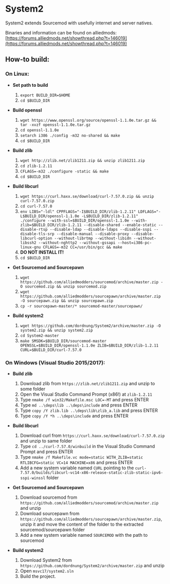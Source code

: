 System2
=======

System2 extends Sourcemod with usefully internet and server natives.

Binaries and information can be found on alliedmods: [https://forums.alliedmods.net/showthread.php?t=146019](https://forums.alliedmods.net/showthread.php?t=146019)

## How-to build: ##

### On Linux: ###
- **Set path to build**
  1. `export BUILD_DIR=$HOME`
  2. `cd $BUILD_DIR`

- **Build openssl**
  1. `wget https://www.openssl.org/source/openssl-1.1.0e.tar.gz && tar -xvzf openssl-1.1.0e.tar.gz`
  2. `cd openssl-1.1.0e`
  3. `setarch i386 ./config -m32 no-shared && make`
  4. `cd $BUILD_DIR`

- **Build zlib**
  1. `wget http://zlib.net/zlib1211.zip && unzip zlib1211.zip`
  2. `cd zlib-1.2.11`
  3. `CFLAGS=-m32 ./configure -static && make`
  4. `cd $BUILD_DIR`

- **Build libcurl**
  1. `wget https://curl.haxx.se/download/curl-7.57.0.zip && unzip curl-7.57.0.zip`
  2. `cd curl-7.57.0`
  3. `env LIBS="-ldl" CPPFLAGS="-I$BUILD_DIR/zlib-1.2.11" LDFLAGS="-L$BUILD_DIR/openssl-1.1.0e -L$BUILD_DIR/zlib-1.2.11" ./configure --with-ssl=$BUILD_DIR/openssl-1.1.0e --with-zlib=$BUILD_DIR/zlib-1.2.11 --disable-shared --enable-static --disable-rtsp --disable-ldap --disable-ldaps --disable-sspi --disable-tls-srp --disable-manual --disable-proxy --disable-libcurl-option --without-librtmp --without-libidn --without-libssh2 --without-nghttp2 --without-gssapi --host=i386-pc-linux-gnu CFLAGS=-m32 CC=/usr/bin/gcc && make`
  4. **DO NOT INSTALL IT!**
  4. `cd $BUILD_DIR`

- **Get Sourcemod and Sourcepawn**
  1. `wget https://github.com/alliedmodders/sourcemod/archive/master.zip -O sourcemod.zip && unzip sourcemod.zip`
  2. `wget https://github.com/alliedmodders/sourcepawn/archive/master.zip -O sourcepawn.zip && unzip sourcepawn.zip`
  3. `cp -r sourcepawn-master/* sourcemod-master/sourcepawn/`

- **Build system2**
  1. `wget https://github.com/dordnung/System2/archive/master.zip -O system2.zip && unzip system2.zip`
  2. `cd System2-master`
  3. `make SMSDK=$BUILD_DIR/sourcemod-master OPENSSL=$BUILD_DIR/openssl-1.1.0e ZLIB=$BUILD_DIR/zlib-1.2.11 CURL=$BUILD_DIR/curl-7.57.0`

### On Windows (Visual Studio 2015/2017): ###
- **Build zlib**
  1. Download zlib from `https://zlib.net/zlib1211.zip` and unzip to some folder
  2. Open the Visual Studio Command Prompt (x86!) at `zlib-1.2.11`
  3. Type `nmake /f win32/Makefile.msc LOC=-MT` and press ENTER
  4. Type `md ..\deps\lib ..\deps\include` and press ENTER
  5. Type `copy /Y zlib.lib ..\deps\lib\zlib_a.lib` and press ENTER
  6. Type `copy /Y *h ..\deps\include` and press ENTER

- **Build libcurl**
  1. Download curl from `https://curl.haxx.se/download/curl-7.57.0.zip` and unzip to same folder
  2. Type `cd ../curl-7.57.0/winbuild` in the Visual Studio Command Prompt and press ENTER
  3. Type `nmake /f Makefile.vc mode=static WITH_ZLIB=static RTLIBCFG=static VC=14 MACHINE=x86` and press ENTER
  4. Add a new system variable named `CURL` pointing to the `curl-7.57.0/builds/libcurl-vc14-x86-release-static-zlib-static-ipv6-sspi-winssl` folder

- **Get Sourcemod and Sourcepawn**
  1. Download sourcemod from `https://github.com/alliedmodders/sourcemod/archive/master.zip` and unzip
  2. Download sourcepawn from `https://github.com/alliedmodders/sourcepawn/archive/master.zip`, unzip it and move  the content of the folder to the extracted sourcemod/sourcepawn folder
  3. Add a new system variable named `SOURCEMOD` with the path to sourcemod

- **Build system2**
  1. Download System2 from `https://github.com/dordnung/System2/archive/master.zip` and unzip
  2. Open `msvc17/system2.sln` 
  3. Build the project.